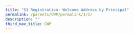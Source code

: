 ```yaml
---
title: "S1 Registration: Welcome Address by Principal"
permalink: /parents/CWP/permalink/1/1/
description: ""
third_nav_title: CWP
---
```

